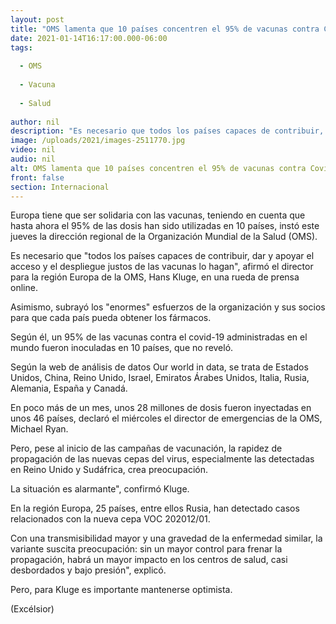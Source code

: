 ```yaml
---
layout: post
title: "OMS lamenta que 10 países concentren el 95% de vacunas contra Covid"
date: 2021-01-14T16:17:00.000-06:00
tags:
  
  - OMS
  
  - Vacuna
  
  - Salud
  
author: nil
description: "Es necesario que todos los países capaces de contribuir, dar y apoyar el acceso y el despliegue justos de las vacunas lo hagan, afirmó el director para la región Europa de la OMS, Hans Kluge, en una rueda de prensa online"
image: /uploads/2021/images-2511770.jpg
video: nil
audio: nil
alt: OMS lamenta que 10 países concentren el 95% de vacunas contra Covid
front: false
section: Internacional
---
```


Europa tiene que ser solidaria con las vacunas, teniendo en cuenta que hasta ahora el 95% de las dosis han sido utilizadas en 10 países, instó este jueves la dirección regional de la Organización Mundial de la Salud (OMS).

Es necesario que "todos los países capaces de contribuir, dar y apoyar el acceso y el despliegue justos de las vacunas lo hagan", afirmó el director para la región Europa de la OMS, Hans Kluge, en una rueda de prensa online.

Asimismo, subrayó los "enormes" esfuerzos de la organización y sus socios para que cada país pueda obtener los fármacos.

Según él, un 95% de las vacunas contra el covid-19 administradas en el mundo fueron inoculadas en 10 países, que no reveló.

Según la web de análisis de datos Our world in data, se trata de Estados Unidos, China, Reino Unido, Israel, Emiratos Árabes Unidos, Italia, Rusia, Alemania, España y Canadá.

En poco más de un mes, unos 28 millones de dosis fueron inyectadas en unos 46 países, declaró el miércoles el director de emergencias de la OMS, Michael Ryan.

Pero, pese al inicio de las campañas de vacunación, la rapidez de propagación de las nuevas cepas del virus, especialmente las detectadas en Reino Unido y Sudáfrica, crea preocupación.

La situación es alarmante", confirmó Kluge.

En la región Europa, 25 países, entre ellos Rusia, han detectado casos relacionados con la nueva cepa VOC 202012/01.

Con una transmisibilidad mayor y una gravedad de la enfermedad similar, la variante suscita preocupación: sin un mayor control para frenar la propagación, habrá un mayor impacto en los centros de salud, casi desbordados y bajo presión", explicó.

Pero, para Kluge es importante mantenerse optimista.

(Excélsior)